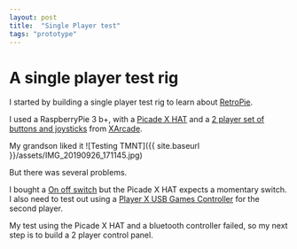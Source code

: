 ```yaml
---
layout: post
title:  "Single Player test"
tags: "prototype"
---
```


# A single player test rig

I started by building a single player test rig to learn about [RetroPie](retropie.or.ok).

I used a RaspberryPie 3 b+, with a 
[Picade X HAT](https://www.adafruit.com/product/3402) and a 
[2 player set of buttons and joysticks](https://shop.xgaming.com/collections/arcade-parts/products/arcade-bundle-2-joysticks-20-buttons)
from [XArcade](https://shop.xgaming.com/).

My grandson liked it ![Testing TMNT]({{ site.baseurl }}/assets/IMG_20190926_171145.jpg)

But there was several problems.

I bought a [On off switch](https://www.adafruit.com/product/482) but the Picade X HAT expects a momentary switch.
I also need to test out using a [Player X USB Games Controller](https://shop.pimoroni.com/products/player-x-usb-games-controller-pcb) for the second player.

My test using the Picade X HAT and a bluetooth controller failed, so my next step is to build a 2 player control panel.

